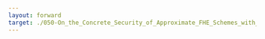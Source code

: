 ```yaml
---
layout: forward
target: ./050-On_the_Concrete_Security_of_Approximate_FHE_Schemes_with_Noise-Flooding_Countermeasures
---
```

